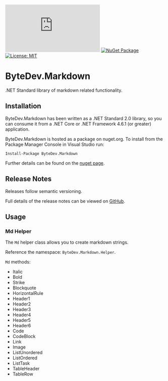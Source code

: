 [![Build status](https://ci.appveyor.com/api/projects/status/github/bytedev/ByteDev.Markdown?branch=master&svg=true)](https://ci.appveyor.com/project/bytedev/ByteDev-Markdown/branch/master)
[![NuGet Package](https://img.shields.io/nuget/v/ByteDev.Markdown.svg)](https://www.nuget.org/packages/ByteDev.Markdown)
[![License: MIT](https://img.shields.io/badge/License-MIT-green.svg)](https://github.com/ByteDev/ByteDev.Markdown/blob/master/LICENSE)

# ByteDev.Markdown

.NET Standard library of markdown related functionality.

## Installation

ByteDev.Markdown has been written as a .NET Standard 2.0 library, so you can consume it from a .NET Core or .NET Framework 4.6.1 (or greater) application.

ByteDev.Markdown is hosted as a package on nuget.org.  To install from the Package Manager Console in Visual Studio run:

`Install-Package ByteDev.Markdown`

Further details can be found on the [nuget page](https://www.nuget.org/packages/ByteDev.Markdown/).

## Release Notes

Releases follow semantic versioning.

Full details of the release notes can be viewed on [GitHub](https://github.com/ByteDev/ByteDev.Markdown/blob/master/docs/RELEASE-NOTES.md).

## Usage

### Md Helper

The `Md` helper class allows you to create markdown strings.

Reference the namespace: `ByteDev.Markdown.Helper`.

`Md` methods:

- Italic
- Bold
- Strike
- Blockquote
- HorizontalRule
- Header1
- Header2
- Header3
- Header4
- Header5
- Header6
- Code
- CodeBlock
- Link
- Image
- ListUnordered
- ListOrdered
- ListTask
- TableHeader
- TableRow
